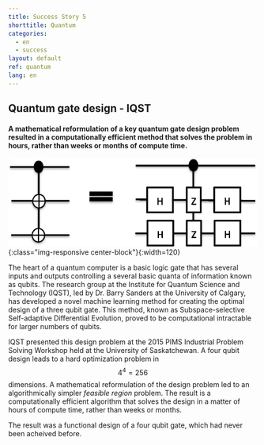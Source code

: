 ```yaml
---
title: Success Story 5
shorttitle: Quantum
categories:
  - en
  - success
layout: default
ref: quantum
lang: en
---
```


## Quantum gate design - IQST

#### A mathematical reformulation of a key quantum gate design problem resulted in a computationally efficient method that solves the problem in hours, rather than weeks or months of compute time.

![Qgate](/img/portfolio/QuantumGate.png){:class="img-responsive center-block"}{:width=120}

The heart of a quantum computer is a basic logic gate that has several inputs
and outputs controlling a several basic quanta of information known as
qubits. The research group at the Institute for Quantum Science and Technology (IQST),
led by Dr. Barry Sanders at the University of Calgary, has developed a novel
machine learning method for creating the optimal design of a three qubit gate. This method, known as Subspace-selective Self-adaptive Differential
Evolution,  proved to be computational intractable for larger numbers of qubits.

IQST presented this design
problem at the 2015 PIMS Industrial Problem Solving Workshop held at the
University of Saskatchewan.  A four qubit design leads to a hard optimization
problem in $$4^4 = 256$$  dimensions. A mathematical reformulation of the
design problem led to an algorithmically simpler *feasible region* problem. The
result is a computationally efficient algorithm that solves the design in a
matter of hours of compute time, rather than weeks or months. 

The result was a functional design of a four qubit gate, which had never been acheived before.
